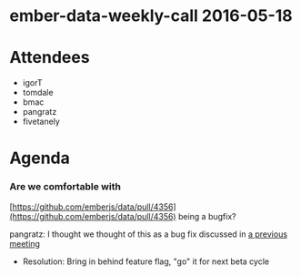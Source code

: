 # ember-data-weekly-call 2016-05-18

# Attendees

- igorT
- tomdale
- bmac
- pangratz
- fivetanely

# Agenda

### Are we comfortable with
[https://github.com/emberjs/data/pull/4356](https://github.com/emberjs/data/pull/4356)
being a bugfix?

pangratz: I thought we thought of this as a bug fix discussed in [a previous
meeting](https://github.com/emberjs/core-notes/blob/master/ember-data/2016-04/april-20.md#the--reload-backgroundreload--situation)

- Resolution: Bring in behind feature flag, "go" it for next beta cycle
